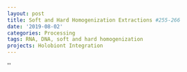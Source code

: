 ```yaml
---
layout: post
title: Soft and Hard Homogenization Extractions #255-266
date: '2019-08-02'
categories: Processing
tags: RNA, DNA, soft and hard homogenization
projects: Holobiont Integration
---
```



''



